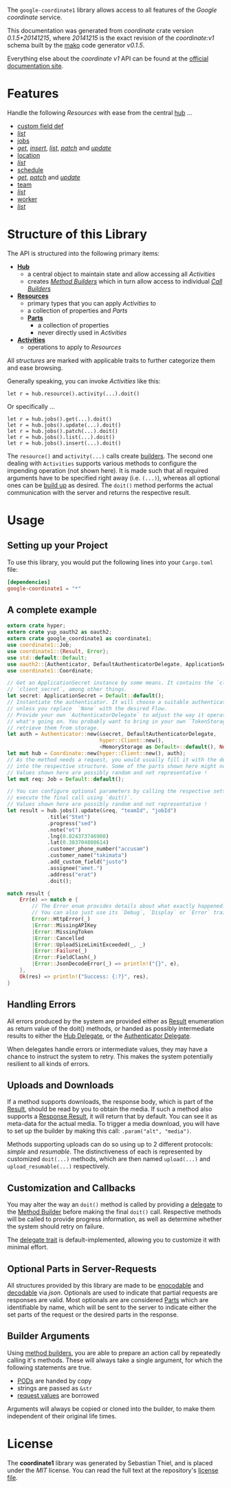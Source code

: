 <!---
DO NOT EDIT !
This file was generated automatically from 'src/mako/api/README.md.mako'
DO NOT EDIT !
-->
The `google-coordinate1` library allows access to all features of the *Google coordinate* service.

This documentation was generated from *coordinate* crate version *0.1.5+20141215*, where *20141215* is the exact revision of the *coordinate:v1* schema built by the [mako](http://www.makotemplates.org/) code generator *v0.1.5*.

Everything else about the *coordinate* *v1* API can be found at the
[official documentation site](https://developers.google.com/coordinate/).
# Features

Handle the following *Resources* with ease from the central [hub](http://byron.github.io/google-apis-rs/google_coordinate1/struct.Coordinate.html) ... 

* [custom field def](http://byron.github.io/google-apis-rs/google_coordinate1/struct.CustomFieldDef.html)
 * [*list*](http://byron.github.io/google-apis-rs/google_coordinate1/struct.CustomFieldDefListCall.html)
* [jobs](http://byron.github.io/google-apis-rs/google_coordinate1/struct.Job.html)
 * [*get*](http://byron.github.io/google-apis-rs/google_coordinate1/struct.JobGetCall.html), [*insert*](http://byron.github.io/google-apis-rs/google_coordinate1/struct.JobInsertCall.html), [*list*](http://byron.github.io/google-apis-rs/google_coordinate1/struct.JobListCall.html), [*patch*](http://byron.github.io/google-apis-rs/google_coordinate1/struct.JobPatchCall.html) and [*update*](http://byron.github.io/google-apis-rs/google_coordinate1/struct.JobUpdateCall.html)
* [location](http://byron.github.io/google-apis-rs/google_coordinate1/struct.Location.html)
 * [*list*](http://byron.github.io/google-apis-rs/google_coordinate1/struct.LocationListCall.html)
* [schedule](http://byron.github.io/google-apis-rs/google_coordinate1/struct.Schedule.html)
 * [*get*](http://byron.github.io/google-apis-rs/google_coordinate1/struct.ScheduleGetCall.html), [*patch*](http://byron.github.io/google-apis-rs/google_coordinate1/struct.SchedulePatchCall.html) and [*update*](http://byron.github.io/google-apis-rs/google_coordinate1/struct.ScheduleUpdateCall.html)
* [team](http://byron.github.io/google-apis-rs/google_coordinate1/struct.Team.html)
 * [*list*](http://byron.github.io/google-apis-rs/google_coordinate1/struct.TeamListCall.html)
* [worker](http://byron.github.io/google-apis-rs/google_coordinate1/struct.Worker.html)
 * [*list*](http://byron.github.io/google-apis-rs/google_coordinate1/struct.WorkerListCall.html)




# Structure of this Library

The API is structured into the following primary items:

* **[Hub](http://byron.github.io/google-apis-rs/google_coordinate1/struct.Coordinate.html)**
    * a central object to maintain state and allow accessing all *Activities*
    * creates [*Method Builders*](http://byron.github.io/google-apis-rs/google_coordinate1/trait.MethodsBuilder.html) which in turn
      allow access to individual [*Call Builders*](http://byron.github.io/google-apis-rs/google_coordinate1/trait.CallBuilder.html)
* **[Resources](http://byron.github.io/google-apis-rs/google_coordinate1/trait.Resource.html)**
    * primary types that you can apply *Activities* to
    * a collection of properties and *Parts*
    * **[Parts](http://byron.github.io/google-apis-rs/google_coordinate1/trait.Part.html)**
        * a collection of properties
        * never directly used in *Activities*
* **[Activities](http://byron.github.io/google-apis-rs/google_coordinate1/trait.CallBuilder.html)**
    * operations to apply to *Resources*

All *structures* are marked with applicable traits to further categorize them and ease browsing.

Generally speaking, you can invoke *Activities* like this:

```Rust,ignore
let r = hub.resource().activity(...).doit()
```

Or specifically ...

```ignore
let r = hub.jobs().get(...).doit()
let r = hub.jobs().update(...).doit()
let r = hub.jobs().patch(...).doit()
let r = hub.jobs().list(...).doit()
let r = hub.jobs().insert(...).doit()
```

The `resource()` and `activity(...)` calls create [builders][builder-pattern]. The second one dealing with `Activities` 
supports various methods to configure the impending operation (not shown here). It is made such that all required arguments have to be 
specified right away (i.e. `(...)`), whereas all optional ones can be [build up][builder-pattern] as desired.
The `doit()` method performs the actual communication with the server and returns the respective result.

# Usage

## Setting up your Project

To use this library, you would put the following lines into your `Cargo.toml` file:

```toml
[dependencies]
google-coordinate1 = "*"
```

## A complete example

```Rust
extern crate hyper;
extern crate yup_oauth2 as oauth2;
extern crate google_coordinate1 as coordinate1;
use coordinate1::Job;
use coordinate1::{Result, Error};
use std::default::Default;
use oauth2::{Authenticator, DefaultAuthenticatorDelegate, ApplicationSecret, MemoryStorage};
use coordinate1::Coordinate;

// Get an ApplicationSecret instance by some means. It contains the `client_id` and 
// `client_secret`, among other things.
let secret: ApplicationSecret = Default::default();
// Instantiate the authenticator. It will choose a suitable authentication flow for you, 
// unless you replace  `None` with the desired Flow.
// Provide your own `AuthenticatorDelegate` to adjust the way it operates and get feedback about 
// what's going on. You probably want to bring in your own `TokenStorage` to persist tokens and
// retrieve them from storage.
let auth = Authenticator::new(&secret, DefaultAuthenticatorDelegate,
                              hyper::Client::new(),
                              <MemoryStorage as Default>::default(), None);
let mut hub = Coordinate::new(hyper::Client::new(), auth);
// As the method needs a request, you would usually fill it with the desired information
// into the respective structure. Some of the parts shown here might not be applicable !
// Values shown here are possibly random and not representative !
let mut req: Job = Default::default();

// You can configure optional parameters by calling the respective setters at will, and
// execute the final call using `doit()`.
// Values shown here are possibly random and not representative !
let result = hub.jobs().update(&req, "teamId", "jobId")
             .title("Stet")
             .progress("sed")
             .note("et")
             .lng(0.824373746908)
             .lat(0.383704808614)
             .customer_phone_number("accusam")
             .customer_name("takimata")
             .add_custom_field("justo")
             .assignee("amet.")
             .address("erat")
             .doit();

match result {
    Err(e) => match e {
        // The Error enum provides details about what exactly happened.
        // You can also just use its `Debug`, `Display` or `Error` traits
        Error::HttpError(_)
        |Error::MissingAPIKey
        |Error::MissingToken
        |Error::Cancelled
        |Error::UploadSizeLimitExceeded(_, _)
        |Error::Failure(_)
        |Error::FieldClash(_)
        |Error::JsonDecodeError(_) => println!("{}", e),
    },
    Ok(res) => println!("Success: {:?}", res),
}

```
## Handling Errors

All errors produced by the system are provided either as [Result](http://byron.github.io/google-apis-rs/google_coordinate1/enum.Result.html) enumeration as return value of 
the doit() methods, or handed as possibly intermediate results to either the 
[Hub Delegate](http://byron.github.io/google-apis-rs/google_coordinate1/trait.Delegate.html), or the [Authenticator Delegate](http://byron.github.io/google-apis-rs/google_coordinate1/../yup-oauth2/trait.AuthenticatorDelegate.html).

When delegates handle errors or intermediate values, they may have a chance to instruct the system to retry. This 
makes the system potentially resilient to all kinds of errors.

## Uploads and Downloads
If a method supports downloads, the response body, which is part of the [Result](http://byron.github.io/google-apis-rs/google_coordinate1/enum.Result.html), should be
read by you to obtain the media.
If such a method also supports a [Response Result](http://byron.github.io/google-apis-rs/google_coordinate1/trait.ResponseResult.html), it will return that by default.
You can see it as meta-data for the actual media. To trigger a media download, you will have to set up the builder by making
this call: `.param("alt", "media")`.

Methods supporting uploads can do so using up to 2 different protocols: 
*simple* and *resumable*. The distinctiveness of each is represented by customized 
`doit(...)` methods, which are then named `upload(...)` and `upload_resumable(...)` respectively.

## Customization and Callbacks

You may alter the way an `doit()` method is called by providing a [delegate](http://byron.github.io/google-apis-rs/google_coordinate1/trait.Delegate.html) to the 
[Method Builder](http://byron.github.io/google-apis-rs/google_coordinate1/trait.CallBuilder.html) before making the final `doit()` call. 
Respective methods will be called to provide progress information, as well as determine whether the system should 
retry on failure.

The [delegate trait](http://byron.github.io/google-apis-rs/google_coordinate1/trait.Delegate.html) is default-implemented, allowing you to customize it with minimal effort.

## Optional Parts in Server-Requests

All structures provided by this library are made to be [enocodable](http://byron.github.io/google-apis-rs/google_coordinate1/trait.RequestValue.html) and 
[decodable](http://byron.github.io/google-apis-rs/google_coordinate1/trait.ResponseResult.html) via *json*. Optionals are used to indicate that partial requests are responses 
are valid.
Most optionals are are considered [Parts](http://byron.github.io/google-apis-rs/google_coordinate1/trait.Part.html) which are identifiable by name, which will be sent to 
the server to indicate either the set parts of the request or the desired parts in the response.

## Builder Arguments

Using [method builders](http://byron.github.io/google-apis-rs/google_coordinate1/trait.CallBuilder.html), you are able to prepare an action call by repeatedly calling it's methods.
These will always take a single argument, for which the following statements are true.

* [PODs][wiki-pod] are handed by copy
* strings are passed as `&str`
* [request values](http://byron.github.io/google-apis-rs/google_coordinate1/trait.RequestValue.html) are borrowed

Arguments will always be copied or cloned into the builder, to make them independent of their original life times.

[wiki-pod]: http://en.wikipedia.org/wiki/Plain_old_data_structure
[builder-pattern]: http://en.wikipedia.org/wiki/Builder_pattern
[google-go-api]: https://github.com/google/google-api-go-client

# License
The **coordinate1** library was generated by Sebastian Thiel, and is placed 
under the *MIT* license.
You can read the full text at the repository's [license file][repo-license].

[repo-license]: https://github.com/Byron/google-apis-rs/LICENSE.md
